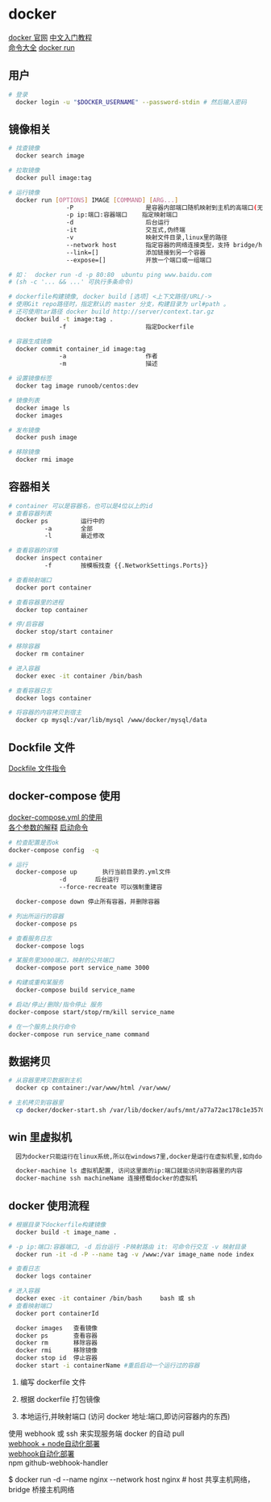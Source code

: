 # docker

[docker 官网](https://www.docker.com)
[中文入门教程](http://www.docker.org.cn/book/docker/what-is-docker-16.html)  
[命令大全](https://www.runoob.com/docker/docker-command-manual.html)
[docker run](https://www.cnblogs.com/yfalcon/p/9044246.html)

## 用户

```bash
# 登录
  docker login -u "$DOCKER_USERNAME" --password-stdin # 然后输入密码

```

## 镜像相关

```bash
# 找查镜像
  docker search image

# 拉取镜像
  docker pull image:tag

# 运行镜像
  docker run [OPTIONS] IMAGE [COMMAND] [ARG...]
                -P                    是容器内部端口随机映射到主机的高端口(无参数))
                -p ip:端口:容器端口    指定映射端口
                -d                    后台运行
                -it                   交互式,伪终端
                -v                    映射文件目录,linux里的路径
                --network host        指定容器的网络连接类型，支持 bridge/host/none/container:            四种类型
                --link=[]             添加链接到另一个容器
                --expose=[]           开放一个端口或一组端口

# 如：  docker run -d -p 80:80  ubuntu ping www.baidu.com
# (sh -c '... && ...' 可执行多条命令)

# dockerfile构建镜像, docker build [选项] <上下文路径/URL/->
# 使用Git repo路径时，指定默认的 master 分支，构建目录为 url#path 。
# 还可使用tar路径 docker build http://server/context.tar.gz
  docker build -t image:tag .
              -f                      指定Dockerfile

# 容器生成镜像
  docker commit container_id image:tag
              -a                      作者
              -m                      描述

# 设置镜像标签
  docker tag image runoob/centos:dev

# 镜像列表
  docker image ls
  docker images

# 发布镜像
  docker push image

# 移除镜像
  docker rmi image
```

## 容器相关

```bash
# container 可以是容器名，也可以是4位以上的id
# 查看容器列表
  docker ps         运行中的
          -a        全部
          -l        最近修改

# 查看容器的详情
  docker inspect container
          -f        按模板找查 {{.NetworkSettings.Ports}}

# 查看映射端口
  docker port container

# 查看容器里的进程
  docker top container

# 停/启容器
  docker stop/start container

# 移除容器
  docker rm container

# 进入容器
  docker exec -it container /bin/bash

# 查看容器日志
  docker logs container

# 将容器的内容拷贝到宿主
  docker cp mysql:/var/lib/mysql /www/docker/mysql/data
```

## Dockfile 文件

[Dockfile 文件指令](https://www.cnblogs.com/lighten/p/6900556.html)

## docker-compose 使用

[docker-compose.yml 的使用](https://www.jianshu.com/p/658911a8cff3)  
[各个参数的解释](https:#blog.csdn.net/qq_36148847/article/details/79427878)
[启动命令](https://www.cnblogs.com/moxiaoan/p/9299404.html)

```bash
# 检查配置是否ok
docker-compose config  -q

# 运行
  docker-compose up       执行当前目录的.yml文件
              -d        后台运行
              --force-recreate 可以强制重建容

  docker-compose down 停止所有容器，并删除容器

# 列出所运行的容器
  docker-compose ps

# 查看服务日志
  docker-compose logs

# 某服务里3000端口，映射的公共端口
  docker-compose port service_name 3000

# 构建或重构某服务
  docker-compose build service_name

# 启动/停止/删除/指令停止 服务
docker-compose start/stop/rm/kill service_name

# 在一个服务上执行命令
docker-compose run service_name command

```

## 数据拷贝

```bash
# 从容器里拷贝数据到主机
  docker cp container:/var/www/html /var/www/

# 主机拷贝到容器里
  cp docker/docker-start.sh /var/lib/docker/aufs/mnt/a77a72ac178c1e35708d2af446197c10239b0b1bd8932104578e334b83eb93a2/root/

```

## win 里虚拟机

```bash
  因为docker只能运行在linux系统,所以在windows7里,docker是运行在虚拟机里,如向docker容器里映射文件,应当先把文件映射到虚拟机,然后在把虚拟系统的目录映射到docker容器里面， e:盘对应 /e/

  docker-machine ls 虚拟机配置, 访问这里面的ip:端口就能访问到容器里的内容
  docker-machine ssh machineName 连接搭载docker的虚拟机

```

## docker 使用流程

```bash
# 根据目录下dockerfile构建镜像
  docker build -t image_name .

# -p ip:端口:容器端口, -d 后台运行 -P映射路由 it: 可命令行交互 -v 映射目录
  docker run -it -d -P --name tag -v /www:/var image_name node index

# 查看日志
  docker logs container

# 进入容器
  docker exec -it container /bin/bash     bash 或 sh
# 查看映射端口
  docker port containerId

  docker images   查看镜像
  docker ps       查看容器
  docker rm       移除容器
  docker rmi      移除镜像
  docker stop id  停止容器
  docker start -i containerName #重启启动一个运行过的容器
```

1. 编写 dockerfile 文件

2. 根据 dockerfile 打包镜像

3. 本地运行,并映射端口 (访问 docker 地址:端口,即访问容器内的东西)

使用 webhook 或 ssh 来实现服务端 docker 的自动 pull  
[webhook + node自动化部署](https://www.jianshu.com/p/e4cacd775e5b)  
[webhook自动化部署](https://blog.csdn.net/auv1107/article/details/51999592)  
npm github-webhook-handler

\$ docker run -d --name nginx --network host nginx # host 共享主机网络，bridge 桥接主机网络
